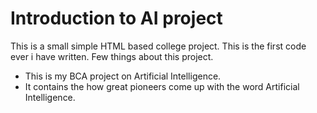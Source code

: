 # Introduction to AI project
This is a small simple HTML based college project. This is the first code ever i have written. Few things about this project.
 * This is my BCA project on Artificial Intelligence.
 * It contains the how great pioneers come up with the word Artificial Intelligence.
